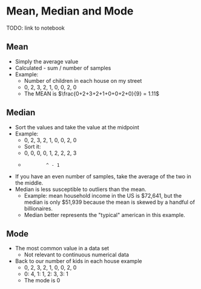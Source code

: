 # Mean, Median and Mode
TODO: link to notebook

## Mean

- Simply the average value
- Calculated - sum / number of samples
- Example:
    - Number of children in each house on my street
    - 0, 2, 3, 2, 1, 0, 0, 2, 0
    - The MEAN is $\frac{0+2+3+2+1+0+0+2+0}{9} = 1.11$

## Median

- Sort the values and take the value at the midpoint
- Example:
    - 0, 2, 3, 2, 1, 0, 0, 2, 0
    - Sort it:
    - 0, 0, 0, 0, 1, 2, 2, 2, 3
    -             ^ - 1


- If you have an even number of samples, take the average of the two in the middle.
- Median is less susceptible to outliers than the mean.
    - Example: mean household income in the US is $72,641, but the median is only $51,939 because the mean is skewed by a handful of billionaires.
    - Median better represents the "typical" american in this example.

## Mode

- The most common value in a data set
    - Not relevant to continuous numerical data
- Back to our number of kids in each house example
    - 0, 2, 3, 2, 1, 0, 0, 2, 0
    - 0: 4, 1: 1, 2: 3, 3: 1
    - The mode is 0
